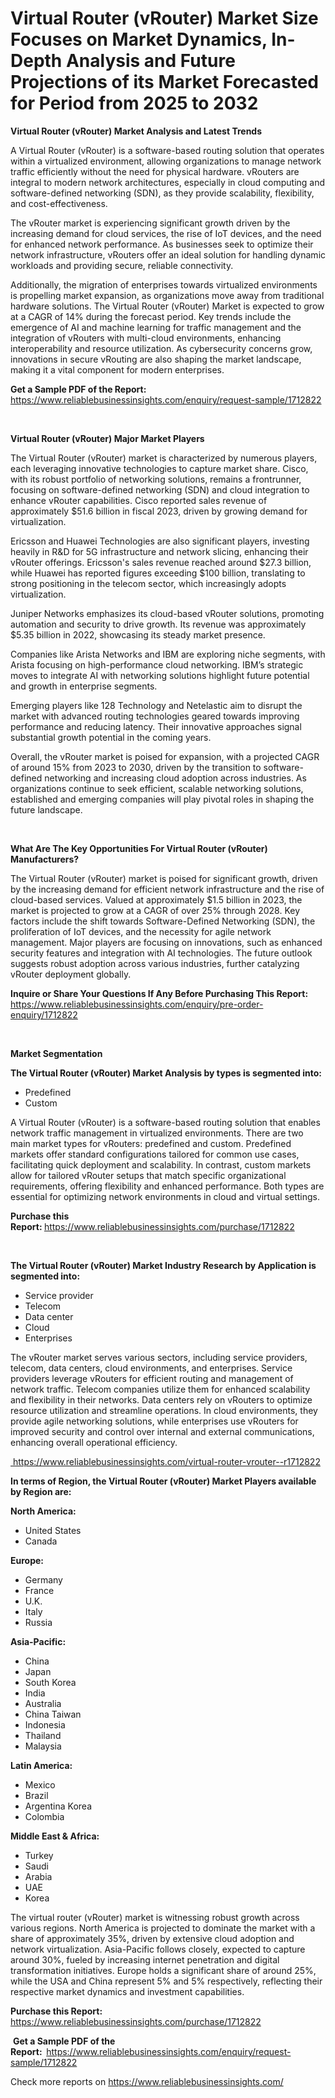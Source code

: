 <p><h1>Virtual Router (vRouter) Market Size Focuses on Market Dynamics, In-Depth Analysis and Future Projections of its Market Forecasted for Period from 2025 to 2032</h1></p><p><strong>Virtual Router (vRouter) Market Analysis and Latest Trends</strong></p>
<p><p>A Virtual Router (vRouter) is a software-based routing solution that operates within a virtualized environment, allowing organizations to manage network traffic efficiently without the need for physical hardware. vRouters are integral to modern network architectures, especially in cloud computing and software-defined networking (SDN), as they provide scalability, flexibility, and cost-effectiveness. </p><p>The vRouter market is experiencing significant growth driven by the increasing demand for cloud services, the rise of IoT devices, and the need for enhanced network performance. As businesses seek to optimize their network infrastructure, vRouters offer an ideal solution for handling dynamic workloads and providing secure, reliable connectivity. </p><p>Additionally, the migration of enterprises towards virtualized environments is propelling market expansion, as organizations move away from traditional hardware solutions. The Virtual Router (vRouter) Market is expected to grow at a CAGR of 14% during the forecast period. Key trends include the emergence of AI and machine learning for traffic management and the integration of vRouters with multi-cloud environments, enhancing interoperability and resource utilization. As cybersecurity concerns grow, innovations in secure vRouting are also shaping the market landscape, making it a vital component for modern enterprises.</p></p>
<p><strong>Get a Sample PDF of the Report:&nbsp;</strong> <a href="https://www.reliablebusinessinsights.com/enquiry/request-sample/1712822?utm_campaign=2761&utm_medium=2&utm_source=Github&utm_content=ia&utm_term=28032025&utm_id=virtual-router-vrouter">https://www.reliablebusinessinsights.com/enquiry/request-sample/1712822</a></p>
<p>&nbsp;</p>
<p><strong>Virtual Router (vRouter) Major Market Players</strong></p>
<p><p>The Virtual Router (vRouter) market is characterized by numerous players, each leveraging innovative technologies to capture market share. Cisco, with its robust portfolio of networking solutions, remains a frontrunner, focusing on software-defined networking (SDN) and cloud integration to enhance vRouter capabilities. Cisco reported sales revenue of approximately $51.6 billion in fiscal 2023, driven by growing demand for virtualization.</p><p>Ericsson and Huawei Technologies are also significant players, investing heavily in R&D for 5G infrastructure and network slicing, enhancing their vRouter offerings. Ericsson's sales revenue reached around $27.3 billion, while Huawei has reported figures exceeding $100 billion, translating to strong positioning in the telecom sector, which increasingly adopts virtualization.</p><p>Juniper Networks emphasizes its cloud-based vRouter solutions, promoting automation and security to drive growth. Its revenue was approximately $5.35 billion in 2022, showcasing its steady market presence.</p><p>Companies like Arista Networks and IBM are exploring niche segments, with Arista focusing on high-performance cloud networking. IBM’s strategic moves to integrate AI with networking solutions highlight future potential and growth in enterprise segments.</p><p>Emerging players like 128 Technology and Netelastic aim to disrupt the market with advanced routing technologies geared towards improving performance and reducing latency. Their innovative approaches signal substantial growth potential in the coming years.</p><p>Overall, the vRouter market is poised for expansion, with a projected CAGR of around 15% from 2023 to 2030, driven by the transition to software-defined networking and increasing cloud adoption across industries. As organizations continue to seek efficient, scalable networking solutions, established and emerging companies will play pivotal roles in shaping the future landscape.</p></p>
<p>&nbsp;</p>
<p><strong>What Are The Key Opportunities For Virtual Router (vRouter) Manufacturers?</strong></p>
<p><p>The Virtual Router (vRouter) market is poised for significant growth, driven by the increasing demand for efficient network infrastructure and the rise of cloud-based services. Valued at approximately $1.5 billion in 2023, the market is projected to grow at a CAGR of over 25% through 2028. Key factors include the shift towards Software-Defined Networking (SDN), the proliferation of IoT devices, and the necessity for agile network management. Major players are focusing on innovations, such as enhanced security features and integration with AI technologies. The future outlook suggests robust adoption across various industries, further catalyzing vRouter deployment globally.</p></p>
<p><strong>Inquire or Share Your Questions If Any Before Purchasing This Report:</strong> <a href="https://www.reliablebusinessinsights.com/enquiry/pre-order-enquiry/1712822?utm_campaign=2761&utm_medium=2&utm_source=Github&utm_content=ia&utm_term=28032025&utm_id=virtual-router-vrouter">https://www.reliablebusinessinsights.com/enquiry/pre-order-enquiry/1712822</a></p>
<p>&nbsp;</p>
<p><strong>Market Segmentation</strong></p>
<p><strong>The Virtual Router (vRouter) Market Analysis by types is segmented into:</strong></p>
<p><ul><li>Predefined</li><li>Custom</li></ul></p>
<p><p>A Virtual Router (vRouter) is a software-based routing solution that enables network traffic management in virtualized environments. There are two main market types for vRouters: predefined and custom. Predefined markets offer standard configurations tailored for common use cases, facilitating quick deployment and scalability. In contrast, custom markets allow for tailored vRouter setups that match specific organizational requirements, offering flexibility and enhanced performance. Both types are essential for optimizing network environments in cloud and virtual settings.</p></p>
<p><strong>Purchase this Report:&nbsp;</strong><a href="https://www.reliablebusinessinsights.com/purchase/1712822?utm_campaign=2761&utm_medium=2&utm_source=Github&utm_content=ia&utm_term=28032025&utm_id=virtual-router-vrouter">https://www.reliablebusinessinsights.com/purchase/1712822</a></p>
<p>&nbsp;</p>
<p><strong>The Virtual Router (vRouter) Market Industry Research by Application is segmented into:</strong></p>
<p><ul><li>Service provider</li><li>Telecom</li><li>Data center</li><li>Cloud</li><li>Enterprises</li></ul></p>
<p><p>The vRouter market serves various sectors, including service providers, telecom, data centers, cloud environments, and enterprises. Service providers leverage vRouters for efficient routing and management of network traffic. Telecom companies utilize them for enhanced scalability and flexibility in their networks. Data centers rely on vRouters to optimize resource utilization and streamline operations. In cloud environments, they provide agile networking solutions, while enterprises use vRouters for improved security and control over internal and external communications, enhancing overall operational efficiency.</p></p>
<p><a href="https://www.reliablebusinessinsights.com/virtual-router-vrouter--r1712822?utm_campaign=2761&utm_medium=2&utm_source=Github&utm_content=ia&utm_term=28032025&utm_id=virtual-router-vrouter">&nbsp;https://www.reliablebusinessinsights.com/virtual-router-vrouter--r1712822</a></p>
<p><strong>In terms of Region, the Virtual Router (vRouter) Market Players available by Region are:</strong></p>
<p>
    <p> <strong> North America: </strong>
        <ul>
            <li>United States</li>
            <li>Canada</li>
        </ul>
        </p> 
    <p> <strong> Europe: </strong>
        <ul>
            <li>Germany</li>
            <li>France</li>
            <li>U.K.</li>
            <li>Italy</li>
            <li>Russia</li>
        </ul>
        </p> 
    <p> <strong> Asia-Pacific: </strong>
        <ul>
            <li>China</li>
            <li>Japan</li>
            <li>South Korea</li>
            <li>India</li>
            <li>Australia</li>
            <li>China Taiwan</li>
            <li>Indonesia</li>
            <li>Thailand</li>
            <li>Malaysia</li>
        </ul>
        </p> 
    <p> <strong> Latin America: </strong>
        <ul>
            <li>Mexico</li>
            <li>Brazil</li>
            <li>Argentina Korea</li>
            <li>Colombia</li>
        </ul>
        </p> 
    <p> <strong> Middle East & Africa: </strong>
        <ul>
            <li>Turkey</li>
            <li>Saudi</li>
            <li>Arabia</li>
            <li>UAE</li>
            <li>Korea</li>
        </ul>
    </p>
    </p>
<p><p>The virtual router (vRouter) market is witnessing robust growth across various regions. North America is projected to dominate the market with a share of approximately 35%, driven by extensive cloud adoption and network virtualization. Asia-Pacific follows closely, expected to capture around 30%, fueled by increasing internet penetration and digital transformation initiatives. Europe holds a significant share of around 25%, while the USA and China represent 5% and 5% respectively, reflecting their respective market dynamics and investment capabilities.</p></p>
<p><strong>Purchase this Report: </strong><a href="https://www.reliablebusinessinsights.com/purchase/1712822?utm_campaign=2761&utm_medium=2&utm_source=Github&utm_content=ia&utm_term=28032025&utm_id=virtual-router-vrouter">https://www.reliablebusinessinsights.com/purchase/1712822</a></p>
<p>&nbsp;<strong>Get a Sample PDF of the Report:&nbsp;&nbsp;</strong><a href="https://www.reliablebusinessinsights.com/enquiry/request-sample/1712822?utm_campaign=2761&utm_medium=2&utm_source=Github&utm_content=ia&utm_term=28032025&utm_id=virtual-router-vrouter">https://www.reliablebusinessinsights.com/enquiry/request-sample/1712822</a></p>
<p><strong></strong></p>
<p>Check more reports on <a href="https://www.reliablebusinessinsights.com/?utm_campaign=2761&utm_medium=2&utm_source=Github&utm_content=ia&utm_term=28032025&utm_id=virtual-router-vrouter">https://www.reliablebusinessinsights.com/</a></p>
